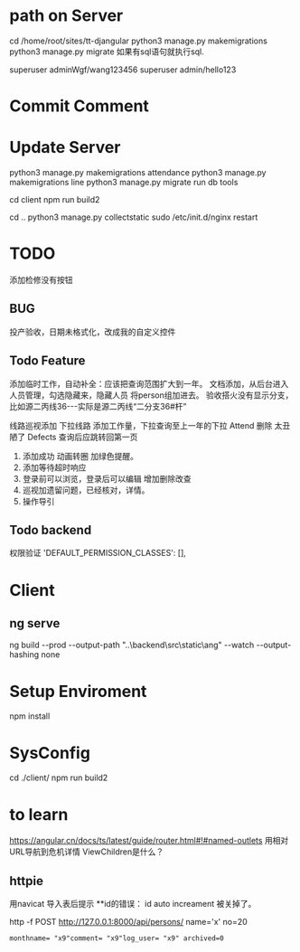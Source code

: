 # path on Server
cd /home/root/sites/tt-djangular
python3 manage.py makemigrations
python3 manage.py migrate
如果有sql语句就执行sql.

superuser adminWgf/wang123456
superuser admin/hello123
# Commit Comment
# Update Server

python3 manage.py makemigrations attendance
python3 manage.py makemigrations line
python3 manage.py migrate
run db tools

cd client
npm run build2

cd ..
python3 manage.py collectstatic
sudo /etc/init.d/nginx restart

# TODO
添加检修没有按钮

## BUG
投产验收，日期未格式化，改成我的自定义控件

## Todo Feature
添加临时工作，自动补全：应该把查询范围扩大到一年。
文档添加，从后台进入人员管理，勾选隐藏来，隐藏人员
将person组加进去。
验收搭火没有显示分支，比如源二丙线36---实际是源二丙线“二分支36#杆”

线路巡视添加 下拉线路
添加工作量，下拉查询至上一年的下拉
Attend 删除  太丑陋了
Defects 查询后应跳转回第一页

1. 添加成功 动画转圈 加绿色提醒。
1. 添加等待超时响应
2. 登录前可以浏览，登录后可以编辑 增加删除改查
1. 巡视加遗留问题，已经核对，详情。 
1. 操作导引


## Todo backend
权限验证 'DEFAULT_PERMISSION_CLASSES': [],

# Client
## ng serve
ng build --prod --output-path "..\backend\src\static\ang" --watch --output-hashing none 

# Setup Enviroment
npm install

# SysConfig
cd ./client/
npm run build2

# to learn
https://angular.cn/docs/ts/latest/guide/router.html#!#named-outlets
用相对URL导航到危机详情
ViewChildren是什么？

## httpie
用navicat 导入表后提示 **id的错误： id auto increament 被关掉了。

http -f POST http://127.0.0.1:8000/api/persons/ name='x' no=20

	monthname= "x9"comment= "x9"log_user= "x9" archived=0

